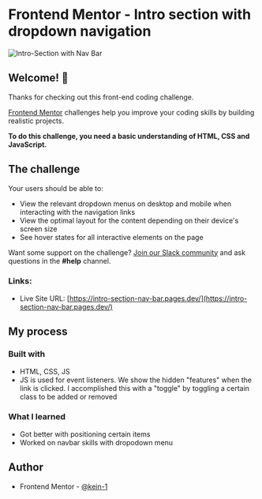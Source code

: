 # Frontend Mentor - Intro section with dropdown navigation

![Intro-Section with Nav Bar](https://user-images.githubusercontent.com/87039063/185770413-bf65f8de-fd6a-4dfa-bc7d-297bfca0bf05.png)

## Welcome! 👋

Thanks for checking out this front-end coding challenge.

[Frontend Mentor](https://www.frontendmentor.io) challenges help you improve your coding skills by building realistic projects.

**To do this challenge, you need a basic understanding of HTML, CSS and JavaScript.**

## The challenge



Your users should be able to:

- View the relevant dropdown menus on desktop and mobile when interacting with the navigation links
- View the optimal layout for the content depending on their device's screen size
- See hover states for all interactive elements on the page

Want some support on the challenge? [Join our Slack community](https://www.frontendmentor.io/slack) and ask questions in the **#help** channel.

### Links:

- Live Site URL: [https://intro-section-nav-bar.pages.dev/](https://intro-section-nav-bar.pages.dev/)

## My process

### Built with

- HTML, CSS, JS
- JS is used for event listeners. We show the hidden "features" when the link is clicked. I accomplished this with a "toggle" by toggling a certain class to be added 
or removed 

### What I learned

- Got better with positioning certain items  
- Worked on navbar skills with dropodown menu

## Author

- Frontend Mentor - [@kein-1](https://www.frontendmentor.io/profile/kein-1)
